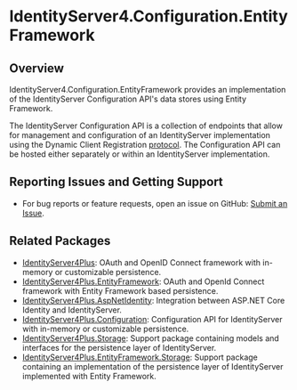 # IdentityServer4.Configuration.EntityFramework

## Overview
IdentityServer4.Configuration.EntityFramework provides an implementation of the IdentityServer Configuration API's data stores using Entity Framework.

The IdentityServer Configuration API is a collection of endpoints that allow for management and configuration of an IdentityServer implementation using the Dynamic Client Registration [protocol](https://datatracker.ietf.org/doc/html/rfc7591). The Configuration API can be hosted either separately or within an IdentityServer implementation. 

## Reporting Issues and Getting Support
- For bug reports or feature requests, open an issue on GitHub: [Submit an Issue](https://github.com/luffylegend/IdentityServer4Plus/issues).

## Related Packages
- [IdentityServer4Plus](https://www.nuget.org/packages/IdentityServer4Plus): OAuth and OpenID Connect framework with in-memory or customizable persistence.
- [IdentityServer4Plus.EntityFramework](https://www.nuget.org/packages/IdentityServer4Plus.EntityFramework.Storage): OAuth and OpenId Connect framework with Entity Framework based persistence.
- [IdentityServer4Plus.AspNetIdentity](https://www.nuget.org/packages/IdentityServer4Plus.AspNetIdentity): Integration between ASP.NET Core Identity and IdentityServer.
- [IdentityServer4Plus.Configuration](https://www.nuget.org/packages/IdentityServer4Plus.Configuration): Configuration API for IdentityServer with in-memory or customizable persistence.
- [IdentityServer4Plus.Storage](https://www.nuget.org/packages/IdentityServer4Plus.Storage): Support package containing models and interfaces for the persistence layer of IdentityServer.
- [IdentityServer4Plus.EntityFramework.Storage](https://www.nuget.org/packages/IdentityServer4Plus.EntityFramework.Storage): Support package containing an implementation of the persistence layer of IdentityServer implemented with Entity Framework.
